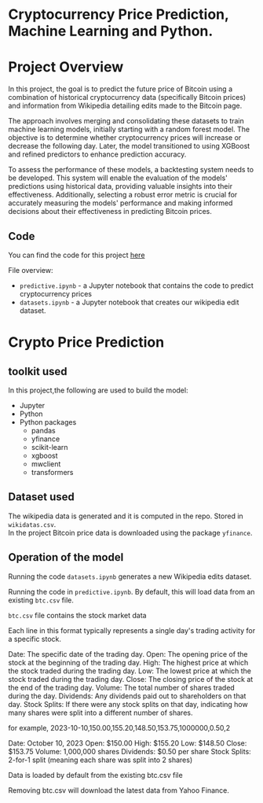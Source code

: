 
# Cryptocurrency Price Prediction, Machine Learning and Python.
# Project Overview

In this project, the goal is to predict the future price of Bitcoin using a combination of historical cryptocurrency data (specifically Bitcoin prices) and information from Wikipedia detailing edits made to the Bitcoin page. 

The approach involves merging and consolidating these datasets to train machine learning models, initially starting with a random forest model. The objective is to determine whether cryptocurrency prices will increase or decrease the following day. 
Later, the model transitioned to using XGBoost and refined predictors to enhance prediction accuracy.

To assess the performance of these models, a backtesting system needs to be developed. This system will enable the evaluation of the models' predictions using historical data, providing valuable insights into their effectiveness. Additionally, selecting a robust error metric is crucial for accurately measuring the models' performance and making informed decisions about their effectiveness in predicting Bitcoin prices.




## Code

You can find the code for this project [here](https://github.com/dataquestio/project-walkthroughs/tree/master/bitcoin_price)

File overview:

* `predictive.ipynb` - a Jupyter notebook that contains the code to predict cryptocurrency prices
* `datasets.ipynb` - a Jupyter notebook that creates our wikipedia edit dataset.

# Crypto Price Prediction

## toolkit used

In this project,the following are used to build the model:

* Jupyter
* Python 
* Python packages
    * pandas
    * yfinance
    * scikit-learn
    * xgboost
    * mwclient
    * transformers

## Dataset used

The wikipedia data is generated and it is computed in the repo. Stored in `wikidatas.csv`.  
In the project Bitcoin price data is downloaded using the package `yfinance`.

## Operation of the model

Running the code `datasets.ipynb` generates a new Wikipedia edits dataset. 

Running  the code in `predictive.ipynb`.  By default, this will load data from an existing `btc.csv` file.  

`btc.csv` file contains the stock market data

Each line in this format typically represents a single day's trading activity for a specific stock.

Date: The specific date of the trading day.
Open: The opening price of the stock at the beginning of the trading day.
High: The highest price at which the stock traded during the trading day.
Low: The lowest price at which the stock traded during the trading day.
Close: The closing price of the stock at the end of the trading day.
Volume: The total number of shares traded during the day.
Dividends: Any dividends paid out to shareholders on that day.
Stock Splits: If there were any stock splits on that day, indicating how many shares were split into a different number of shares.


for example,  2023-10-10,150.00,155.20,148.50,153.75,1000000,0.50,2


Date: October 10, 2023
Open: $150.00
High: $155.20
Low: $148.50
Close: $153.75
Volume: 1,000,000 shares
Dividends: $0.50 per share
Stock Splits: 2-for-1 split (meaning each share was split into 2 shares)

Data is loaded by default from the existing btc.csv file

Removing btc.csv will download the latest data from Yahoo Finance.
